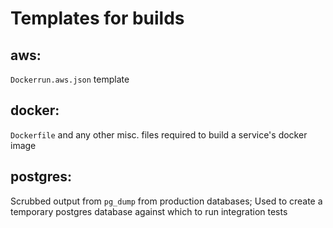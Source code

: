 # Templates for builds

## aws:

`Dockerrun.aws.json` template

## docker:

`Dockerfile` and any other misc. files required to build a service's docker image

## postgres:

Scrubbed output from `pg_dump` from production databases; Used to create a temporary postgres database against which to run integration tests




